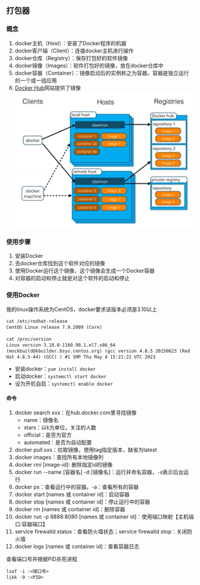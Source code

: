 ## 打包器

### 概念

1. docker主机（Host）：安装了Docker程序的机器
2. docker客户端（Client）：连接docker主机进行操作
3. docker仓库（Registry）：保存打包好的软件镜像
4. docker镜像（Images）：软件打包好的镜像，放在docker仓库中
5. docker容器（Container）：镜像启动后的实例称之为容器。容器是独立运行的一个或一组应用
6. [Docker Hub](https://hub.docker.com)网站提供了镜像
   ![img.png](./docker.png)

### 使用步骤

1. 安装Docker
2. 去docker仓库找到这个软件对应的镜像
3. 使用Docker运行这个镜像，这个镜像会生成一个Docker容器
4. 对容器的启动和停止就是对这个软件的启动和停止

### 使用Docker

我的linux操作系统为CentOS，docker要求该版本必须是3.10以上

```
cat /etc/redhat-release
CentOS Linux release 7.9.2009 (Core)

cat /proc/version
Linux version 3.10.0-1160.90.1.el7.x86_64 (mockbuild@kbuilder.bsys.centos.org) (gcc version 4.8.5 20150623 (Red Hat 4.8.5-44) (GCC) ) #1 SMP Thu May 4 15:21:22 UTC 2023
```

- 安装docker：`yum install docker`
- 启动docker：`systemctl start docker`
- 设为开机自启：`systemctl enable docker`

#### 命令

1. docker search xxx：在hub.docker.com里寻找镜像
    - name：镜像名
    - stars：以k为单位，关注的人数
    - official：是否为官方
    - automated：是否为自动配置
2. docker pull xxx：拉取镜像，使用tag指定版本，缺省为latest
3. docker images：查找所有本地镜像列
4. docker rmi [image-id]: 删除指定id的镜像
5. docker run --name [容器名] -d [镜像名]：运行并命名容器，`-d`表示后台运行
6. docker ps：查看运行中的容器。-a：查看所有的容器
7. docker start [names 或 container id]：启动容器
8. docker stop [names 或 container id]：停止运行中的容器
9. docker rm [names 或 container id]：删除容器
10. docker run -p 8888:8080 [names 或 container id]：使用端口映射【主机端口:容器端口】
11. service firewalld status：查看防火墙状态；service firewalld stop：关闭防火墙
12. docker logs [names 或 container id]：查看容器日志

查看端口号并根据PID杀死进程
```
lsof -i :<端口号>
likk -9 :<PID>
```